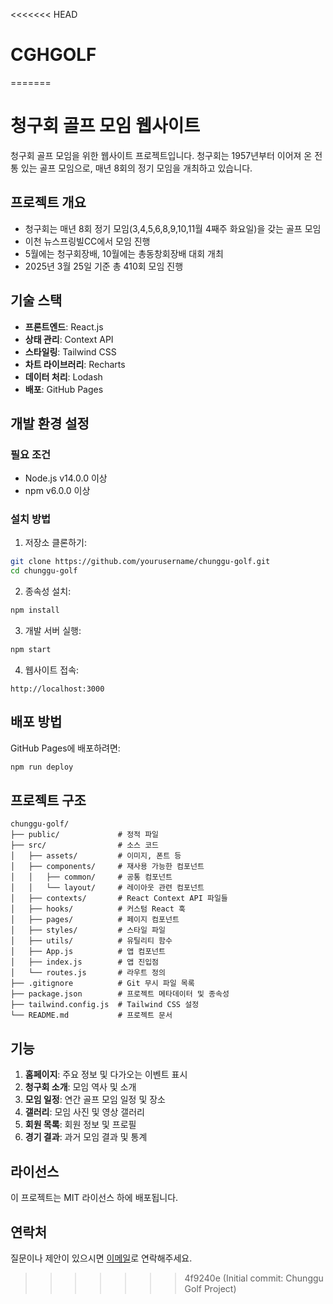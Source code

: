 <<<<<<< HEAD
# CGHGOLF
=======
# 청구회 골프 모임 웹사이트

청구회 골프 모임을 위한 웹사이트 프로젝트입니다. 청구회는 1957년부터 이어져 온 전통 있는 골프 모임으로, 매년 8회의 정기 모임을 개최하고 있습니다.

## 프로젝트 개요

- 청구회는 매년 8회 정기 모임(3,4,5,6,8,9,10,11월 4째주 화요일)을 갖는 골프 모임
- 이천 뉴스프링빌CC에서 모임 진행
- 5월에는 청구회장배, 10월에는 총동창회장배 대회 개최
- 2025년 3월 25일 기준 총 410회 모임 진행

## 기술 스택

- **프론트엔드**: React.js
- **상태 관리**: Context API
- **스타일링**: Tailwind CSS
- **차트 라이브러리**: Recharts
- **데이터 처리**: Lodash
- **배포**: GitHub Pages

## 개발 환경 설정

### 필요 조건

- Node.js v14.0.0 이상
- npm v6.0.0 이상

### 설치 방법

1. 저장소 클론하기:
```bash
git clone https://github.com/yourusername/chunggu-golf.git
cd chunggu-golf
```

2. 종속성 설치:
```bash
npm install
```

3. 개발 서버 실행:
```bash
npm start
```

4. 웹사이트 접속:
```
http://localhost:3000
```

## 배포 방법

GitHub Pages에 배포하려면:

```bash
npm run deploy
```

## 프로젝트 구조

```
chunggu-golf/
├── public/             # 정적 파일
├── src/                # 소스 코드
│   ├── assets/         # 이미지, 폰트 등
│   ├── components/     # 재사용 가능한 컴포넌트
│   │   ├── common/     # 공통 컴포넌트
│   │   └── layout/     # 레이아웃 관련 컴포넌트
│   ├── contexts/       # React Context API 파일들
│   ├── hooks/          # 커스텀 React 훅
│   ├── pages/          # 페이지 컴포넌트
│   ├── styles/         # 스타일 파일
│   ├── utils/          # 유틸리티 함수
│   ├── App.js          # 앱 컴포넌트
│   ├── index.js        # 앱 진입점
│   └── routes.js       # 라우트 정의
├── .gitignore          # Git 무시 파일 목록
├── package.json        # 프로젝트 메타데이터 및 종속성
├── tailwind.config.js  # Tailwind CSS 설정
└── README.md           # 프로젝트 문서
```

## 기능

1. **홈페이지**: 주요 정보 및 다가오는 이벤트 표시
2. **청구회 소개**: 모임 역사 및 소개
3. **모임 일정**: 연간 골프 모임 일정 및 장소
4. **갤러리**: 모임 사진 및 영상 갤러리
5. **회원 목록**: 회원 정보 및 프로필
6. **경기 결과**: 과거 모임 결과 및 통계

## 라이선스

이 프로젝트는 MIT 라이선스 하에 배포됩니다.

## 연락처

질문이나 제안이 있으시면 [이메일](mailto:contact@chunggu.org)로 연락해주세요.
>>>>>>> 4f9240e (Initial commit: Chunggu Golf Project)
